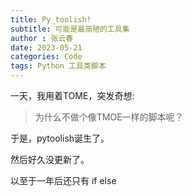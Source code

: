 ```yaml
---
title: Py_toolish!
subtitle: 可能是最简陋的工具集
author : 张云春
date: 2023-05-21
categories: Code
tags: Python 工具类脚本
---
```


一天，我用着TOME，突发奇想:

> 为什么不做个像TMOE一样的脚本呢？

于是，pytoolish诞生了。

<span class="heimu" title="你知道的太多了">然后好久没更新了。 </span>

<span class="heimu" title="你知道的太多了">以至于一年后还只有 if else</span>
